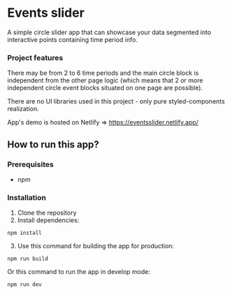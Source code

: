 # Events slider

A simple circle slider app that can showcase your data segmented into interactive points containing time period info.

### Project features

There may be from 2 to 6 time periods and the main circle block is independent from the other page logic (which means that 2 or more independent circle event blocks situated on one page are possible).

There are no UI libraries used in this project - only pure styled-components realization.

App's demo is hosted on Netlify => https://eventsslider.netlify.app/

## How to run this app?

### Prerequisites

- npm

### Installation

1. Clone the repository
2. Install dependencies:

```
npm install
```

3. Use this command for building the app for production:

```
npm run build
```

Or this command to run the app in develop mode:

```
npm run dev
```
